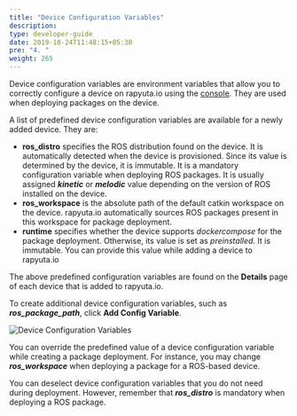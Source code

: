 ```yaml
---
title: "Device Configuration Variables"
description:
type: developer-guide
date: 2019-10-24T11:48:15+05:30
pre: "4. "
weight: 265
---
```

Device configuration variables are environment variables that allow you to
correctly configure a device on rapyuta.io using the
[console](https://console.rapyuta.io). They are used when deploying
packages on the device.

A list of predefined device configuration variables are available for a
newly added device. They are:

* **ros_distro** specifies the ROS distribution found on the device. It is
automatically detected when the device is provisioned. Since its value is
determined by the device, it is immutable. It is a mandatory configuration
variable when deploying ROS packages. It is usually assigned ***kinetic*** or ***melodic*** value depending on the version of ROS installed on the device.
* **ros_workspace** is the absolute path of the default catkin workspace on the
device. rapyuta.io automatically sources ROS packages present in this workspace
for package deployment.
* **runtime** specifies whether the device supports *dockercompose* for the package
deployment. Otherwise, its value is set as *preinstalled*. It is immutable. You can provide this value while adding a device to rapyuta.io

The above predefined configuration variables are found on the
**Details** page of each device that is added to rapyuta.io.

To create additional device configuration variables, such as
***ros_package_path***, click **Add Config Variable**.

![Device Configuration Variables](/images/core-concepts/device-management/add-device-config-var.png?classes=border,shadow&width=50pc)

You can override the predefined value of a device configuration variable while
creating a package deployment. For instance, you may change ***ros_workspace***
when deploying a package for a ROS-based device.

You can deselect device configuration variables that you do not need during
deployment. However, remember that ***ros_distro*** is mandatory when deploying a
ROS package.
